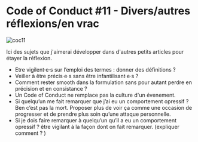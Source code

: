 
# Code of Conduct #11 - Divers/autres réflexions/en vrac

![coc11](https://raw.githubusercontent.com/Julia-barbelane/reflexions/master/photos/code-of-conduct/coc-11.png)

Ici des sujets que j'aimerai développer dans d'autres petits articles pour étayer la réflexion.

- Etre vigilent·e·s sur l’emploi des termes : donner des définitions ?
- Veiller à être précis·e·s sans être infantilisant·e·s ?
- Comment rester smooth dans la formulation sans pour autant perdre en précision et en consistance ?
- Un Code of Conduct ne remplace pas la culture d'un évenement.
- Si quelqu’un me fait remarquer que j’ai eu un comportement opressif ? Ben c’est pas la mort. Proposer plus de voir ça comme une occasion de progresser et de prendre plus soin qu’une attaque personnelle.
- Si je dois faire remarquer à quelqu’un qu’il a eu un comportement opressif ? être vigilant à la façon dont on fait remarquer. (expliquer comment ? )
